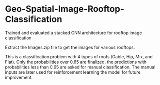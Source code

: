 # Geo-Spatial-Image-Rooftop-Classification
Trained and evaluated a stacked CNN architecture for rooftop image classification

Extract the Images.zip file to get the images for various rooftops. 

This is a classification problem with 4 types of roofs (Gable, Hip, Mix, and Flat). Only the probabilities over 0.65 are finalized, the predictions with probabilities less than 0.65 are asked for manual classification. The manual inputs are later used for reinforcement learning  the model for future improvement. 
